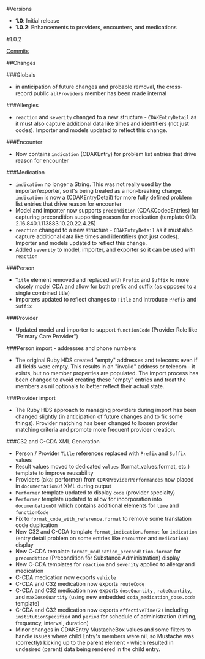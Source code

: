 #Versions

* **1.0**: Initial release
* **1.0.2**: Enhancements to providers, encounters, and medications

#1.0.2

[Commits](https://github.com/ewhitley/CDAKit/compare/1.0...1.0.2)


##Changes

###Globals

*  in anticipation of future changes and probable removal, the cross-record public `allProviders` member has been made internal

###Allergies
*  `reaction` and `severity`  changed to a new structure - `CDAKEntryDetail` as it must also capture additional data like times and identifiers (not just codes).  Importer and models updated to reflect this change.

###Encounter

*  Now contains `indication` (CDAKEntry) for problem list entries that drive reason for encounter

###Medication

*  `indication` no longer a String. This was not really used by the importer/exporter, so it's being treated as a non-breaking change. `indication` is now a (CDAKEntryDetail) for more fully defined problem list entries that drive reason for encounter
*  Model and importer now supports `precondition` (CDAKCodedEntries) for capturing precondition supporting reason for medication (template OID: 2.16.840.1.113883.10.20.22.4.25)
*  `reaction` changed to a new structure - `CDAKEntryDetail` as it must also capture additional data like times and identifiers (not just codes).  Importer and models updated to reflect this change.
*  Added `severity`  to model, importer, and exporter so it can be used with `reaction`

###Person

*  `Title` element removed and replaced with `Prefix` and `Suffix` to more closely model CDA and allow for both prefix and suffix (as opposed to a single combined title)
*  Importers updated to reflect changes to `Title` and introduce `Prefix` and `Suffix`

###Provider

*  Updated model and importer to support `functionCode` (Provider Role like "Primary Care Provider")

###Person import - addresses and phone numbers

*  The original Ruby HDS created "empty" addresses and telecoms even if all fields were empty. This results in an "invalid" address or telecom - it exists, but no member properties are populated.  The import process has been changed to avoid creating these "empty" entries and treat the members as nil optionals to better reflect their actual state.

###Provider import

*  The Ruby HDS approach to managing providers during import has been changed slightly (in anticipation of future changes and to fix some things). Provider matching has been changed to loosen provider matching criteria and promote more frequent provider creation.


###C32 and C-CDA XML Generation

* Person / Provider `Title` references replaced with `Prefix` and `Suffix` values
* Result values moved to dedicated `values` (format_values.format, etc.) template to improve reusability
* Providers (aka: performer) from `CDAKProviderPerformances` now placed in `documentationOf` XML during output
* `Performer` template updated to display `code` (provider specialty)
* `Performer` template updated to allow for incorporation into `documentationOf` which contains additional elements for `time` and `functionCode`
* Fix to `format_code_with_reference.format` to remove some translation code duplication
* New C32 and C-CDA template `format_indication.format` for `indication` (entry detail problem on some entries like `encounter` and `medication`) display
* New C-CDA template `format_medication_precondition.format` for `precondition` (Precondition for Substance Administration) display
* New C-CDA templates for `reaction` and `severity` applied to allergy and medication
* C-CDA medication now exports `vehicle`
* C-CDA and C32 medication now exports `routeCode`
* C-CDA and C32 medication now exports `doseQuantity` , `rateQuantity`, and `maxDoseQuantity` (using new embedded `ccda_medication_dose.ccda` template)
* C-CDA and C32 medication now exports `effectiveTime(2)` including `institutionSpecified` and `period` for schedule of administration (timing, frequency, interval, duration)
* Minor changes in CDAKEntry MustacheBox values and some filters to handle issues where child Entry's members were nil, so Mustache was (correctly) kicking up to the parent element - which resulted in undesired (parent) data being rendered in the child entry.

